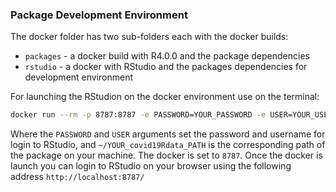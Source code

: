 ### Package Development Environment

The docker folder has two sub-folders each with the docker builds:

* `packages` - a docker build with R4.0.0 and the package dependencies
* `rstudio` - a docker with RStudio and the packages dependencies for development environment


For launching the RStudion on the docker environment use on the terminal:

``` bash
docker run --rm -p 8787:8787 -e PASSWORD=YOUR_PASSWORD -e USER=YOUR_USERNAME-v ~/YOUR_covid19Rdata_PATH:/home/rstudio/covid19Rdata rkrispin/covid19rstudio:dev
```

Where the `PASSWORD` and `USER` arguments set the password and username for login to RStudio, and `~/YOUR_covid19Rdata_PATH` is the corresponding path of the package on your machine. The docker is set to `8787`. Once the docker is launch you can login to RStudio on your browser using the following address `http://localhost:8787/`

